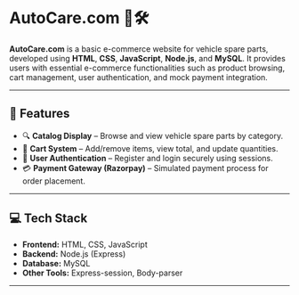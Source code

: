 # AutoCare.com 🚗🛠️

**AutoCare.com** is a basic e-commerce website for vehicle spare parts, developed using **HTML**, **CSS**, **JavaScript**, **Node.js**, and **MySQL**. It provides users with essential e-commerce functionalities such as product browsing, cart management, user authentication, and mock payment integration.

---

## 🌟 Features

- 🔍 **Catalog Display** – Browse and view vehicle spare parts by category.
- 🛒 **Cart System** – Add/remove items, view total, and update quantities.
- 🔐 **User Authentication** – Register and login securely using sessions.
- 💳 **Payment Gateway (Razorpay)** – Simulated payment process for order placement.

---

## 💻 Tech Stack

- **Frontend:** HTML, CSS, JavaScript
- **Backend:** Node.js (Express)
- **Database:** MySQL
- **Other Tools:** Express-session, Body-parser

---
